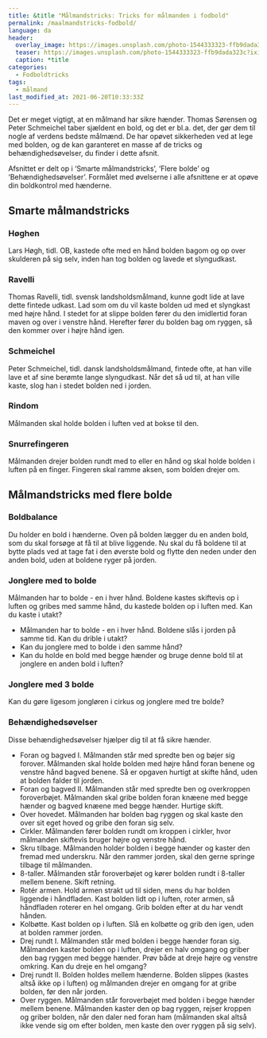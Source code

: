 ```yaml
---
title: &title "Målmandstricks: Tricks for målmanden i fodbold"
permalink: /maalmandstricks-fodbold/
language: da
header:
  overlay_image: https://images.unsplash.com/photo-1544333323-ffb9dada323c?ixid=MnwxMjA3fDB8MHxwaG90by1wYWdlfHx8fGVufDB8fHx8&ixlib=rb-1.2.1&auto=format&fit=crop&h=600&w=1200&q=10
  teaser: https://images.unsplash.com/photo-1544333323-ffb9dada323c?ixid=MnwxMjA3fDB8MHxwaG90by1wYWdlfHx8fGVufDB8fHx8&ixlib=rb-1.2.1&auto=format&fit=crop&h=300&w=400&q=10
  caption: *title
categories:
  - Fodboldtricks
tags:
  - målmand
last_modified_at: 2021-06-20T10:33:33Z
---
```


Det er meget vigtigt, at en målmand har sikre hænder. Thomas Sørensen
og Peter Schmeichel taber sjældent en bold, og det er bl.a. det, der gør
dem til nogle af verdens bedste målmænd. De har opøvet sikkerheden
ved at lege med bolden, og de kan garanteret en masse af de tricks og
behændighedsøvelser, du finder i dette afsnit.

Afsnittet er delt op i ‘Smarte målmandstricks’, ‘Flere bolde’ og
‘Behændighedsøvelser’. Formålet med øvelserne i alle afsnittene er at
opøve din boldkontrol med hænderne.

## Smarte målmandstricks

### Høghen

Lars Høgh, tidl. OB, kastede ofte med en hånd bolden bagom og op over
skulderen på sig selv, inden han tog bolden og lavede et slyngudkast.

### Ravelli

Thomas Ravelli, tidl. svensk landsholdsmålmand, kunne godt lide at lave
dette fintede udkast. Lad som om du vil kaste bolden ud med et slyngkast
med højre hånd. I stedet for at slippe bolden fører du den imidlertid foran
maven og over i venstre hånd. Herefter fører du bolden bag om ryggen, så
den kommer over i højre hånd igen.

### Schmeichel

Peter Schmeichel, tidl. dansk landsholdsmålmand, fintede ofte, at han ville
lave et af sine berømte lange slyngudkast. Når det så ud til, at han ville kaste,
slog han i stedet bolden ned i jorden.

### Rindom

Målmanden skal holde bolden i luften ved at bokse til den.

### Snurrefingeren

Målmanden drejer bolden rundt med to eller en hånd og skal
holde bolden i luften på en finger. Fingeren skal ramme aksen,
som bolden drejer om.

## Målmandstricks med flere bolde

### Boldbalance

Du holder en bold i hænderne. Oven på bolden lægger du en anden bold,
som du skal forsøge at få til at blive liggende. Nu skal du få boldene til at
bytte plads ved at tage fat i den øverste bold og flytte den neden under den
anden bold, uden at boldene ryger på jorden.

### Jonglere med to bolde

Målmanden har to bolde - en i hver hånd. Boldene kastes skiftevis op i
luften og gribes med samme hånd, du kastede bolden op i luften med.
Kan du kaste i utakt?

- Målmanden har to bolde - en i hver hånd. Boldene slås i jorden på
samme tid. Kan du drible i utakt?
- Kan du jonglere med to bolde i den samme hånd?
- Kan du holde en bold med begge hænder og bruge denne bold til at
jonglere en anden bold i luften?

### Jonglere med 3 bolde

Kan du gøre ligesom jongløren i cirkus og jonglere med tre bolde?

### Behændighedsøvelser

Disse behændighedsøvelser hjælper dig til at få sikre hænder.

- Foran og bagved I. Målmanden står med spredte ben og bøjer sig
forover. Målmanden skal holde bolden med højre hånd foran benene og
venstre hånd bagved benene. Så er opgaven hurtigt at skifte hånd, uden
at bolden falder til jorden.
- Foran og bagved II. Målmanden står med spredte ben og overkroppen
foroverbøjet. Målmanden skal gribe bolden foran knæene med begge
hænder og bagved knæene med begge hænder. Hurtige skift.
- Over hovedet. Målmanden har bolden bag ryggen og skal kaste den
over sit eget hoved og gribe den foran sig selv.
- Cirkler. Målmanden fører bolden rundt om kroppen i cirkler, hvor
målmanden skiftevis bruger højre og venstre hånd.
- Skru tilbage. Målmanden holder bolden i begge hænder og kaster den
fremad med underskru. Når den rammer jorden, skal den gerne springe
tilbage til målmanden.
- 8-taller. Målmanden står foroverbøjet og kører bolden rundt i 8-taller
mellem benene. Skift retning.
- Rotér armen. Hold armen strakt ud til siden, mens du har bolden
liggende i håndfladen. Kast bolden lidt op i luften, roter armen, så
håndfladen roterer en hel omgang. Grib bolden efter at du har vendt
hånden.
- Kolbøtte. Kast bolden op i luften. Slå en kolbøtte og grib den igen, uden
at bolden rammer jorden.
- Drej rundt I. Målmanden står med bolden i begge hænder foran sig.
Målmanden kaster bolden op i luften, drejer en halv omgang og griber
den bag ryggen med begge hænder. Prøv både at dreje højre og venstre
omkring. Kan du dreje en hel omgang?
- Drej rundt II. Bolden holdes mellem hænderne. Bolden slippes (kastes
altså ikke op i luften) og målmanden drejer en omgang for at gribe
bolden, før den når jorden.
- Over ryggen. Målmanden står foroverbøjet med bolden i begge hænder
mellem benene. Målmanden kaster den op bag ryggen, rejser kroppen
og griber bolden, når den daler ned foran ham (målmanden skal altså
ikke vende sig om efter bolden, men kaste den over ryggen på sig selv).

